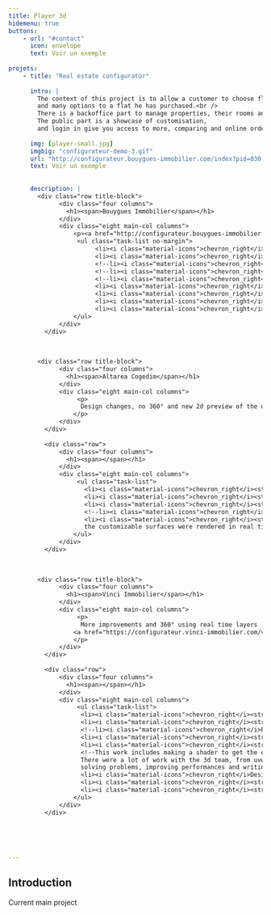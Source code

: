 ```yaml
---
title: Player 3d
hidemenu: true
buttons:
    - url: "#contact"
      icon: envelope
      text: Voir un exemple
      
projets:
    - title: "Real estate configurator"
    
      intro: | 
        The context of this project is to allow a customer to choose floor covering
        and many options to a flat he has purchased.<br />
        There is a backoffice part to manage properties, their rooms and the products to go with it.
        The public part is a showcase of customisation,
        and login in give you access to more, comparing and online ordering.
         
      img: [player-small.jpg]
      imgbig: "configurateur-demo-3.gif"
      url: "http://configurateur.bouygues-immobilier.com/index?pid=030-295J42&lname=C104"
      text: Voir un exemple
    
        
      description: |
        <div class="row title-block">
              <div class="four columns">
                <h1><span>Bouygues Immobilier</span></h1>
              </div>
              <div class="eight main-col columns">
                  <p><a href="http://configurateur.bouygues-immobilier.com/index?pid=030-295J42&lname=C104" class="button small project-color" target="_blank"><i class="fa fa-external-link"></i> Access project</a></p>
                   <ul class="task-list no-margin">
                        <li><i class="material-icons">chevron_right</i>Proposed and implemented <strong>php code architecture</strong>, model, coding</li>
                        <li><i class="material-icons">chevron_right</i>Managed the <strong>data feed</strong> from the client (xml)</li>
                        <!--li><i class="material-icons">chevron_right</i><strong>Large customization choice</strong>, with price calculation using room surface and product price, price modifiers, etc.</li-->
                        <!--li><i class="material-icons">chevron_right</i>Cart displaying <strong>real time cost</strong></li-->
                        <!--li><i class="material-icons">chevron_right</i>Online order</li-->
                        <li><i class="material-icons">chevron_right</i><strong>Handled all R&D for custom 360° javascript tool</strong> (layered png images) <!--and making it production-ready--></li>
                        <li><i class="material-icons">chevron_right</i><strong>Coordinate project</strong> with designer, integrator (html/css) and 3d team, testing and maintenance</li>
                        <li><i class="material-icons">chevron_right</i><strong>Liaison with client</strong>, meetings</li>
                        <li><i class="material-icons">chevron_right</i><strong>Established a durable relationship with the client</strong>. Version 4.0 coming.</li>
                  </ul>
              </div>
          </div>   
            
            
            
        <div class="row title-block">
              <div class="four columns">
                <h1><span>Altarea Cogedim</span></h1>
              </div>
              <div class="eight main-col columns">
                   <p>
                    Design changes, no 360° and new 2d preview of the user choices using real time render.
                  </p>
              </div>
          </div>   
      
          <div class="row">
              <div class="four columns">
                <h1><span></span></h1>
              </div>
              <div class="eight main-col columns">
                   <ul class="task-list">
                     <li><i class="material-icons">chevron_right</i><strong>In charge of PHP coding</strong>, core code evolution</li>
                     <li><i class="material-icons">chevron_right</i><strong>Managed developer team</strong></li>
                     <li><i class="material-icons">chevron_right</i><strong>delivered the project within the deadlines with a very tight schedule</strong></li>
                     <!--li><i class="material-icons">chevron_right</i><strong>Core code evolution</strong>, changes in database</li-->
                     <li><i class="material-icons">chevron_right</i><strong>Lead R&d for the new Javascript preview tool</strong> : using threejs, 
                     the customizable surfaces were rendered in real time and layered with the pre-rendered scenes.</li>
                  </ul>
              </div>
          </div>   
                  
      
      
        <div class="row title-block">
              <div class="four columns">
                <h1><span>Vinci Immobilier</span></h1>
              </div>
              <div class="eight main-col columns">
                   <p>
                    More improvements and 360° using real time layers
                  <a href="https://configurateur.vinci-immobilier.com/visite/portail" class="button small project-color" target="_blank"><i class="fa fa-external-link"></i> Access project</a>
                  </p>
              </div>
          </div>   
      
          <div class="row">
              <div class="four columns">
                <h1><span></span></h1>
              </div>
              <div class="eight main-col columns">
                   <ul class="task-list">
                    <li><i class="material-icons">chevron_right</i><strong>Managed the team</strong> : planning and coordination for backoffice developer, html/css coder, two 3d artists and a developer</li>
                    <li><i class="material-icons">chevron_right</i><strong>Improved codebase</strong>, modularisation</li>
                    <!--li><i class="material-icons">chevron_right</i>PHP developer</li-->
                    <li><i class="material-icons">chevron_right</i><strong>Proposed a new testing process</strong>, achieving more reliability and recognized efficiency.</li>
                    <li><i class="material-icons">chevron_right</i><strong>R&d: developed 360° Javascript tool</strong> using real time and pre-rendered scene.<br />
                    <!--This work includes making a shader to get the equirectangular projection of the real time part.
                    There were a lot of work with the 3d team, from uvw mapping, to making textures,
                    solving problems, improving performances and writing 3dsmax scripts.--></li>
                    <li><i class="material-icons">chevron_right</i>Designed a <strong>360° editor and production tools</strong></li>
                    <li><i class="material-icons">chevron_right</i><strong>Wrote documentation</strong> for all tools</li>
                    <li><i class="material-icons">chevron_right</i><strong>Met deadlines</strong> and expected quality level.</li>
                  </ul>
              </div>
          </div>   
      
          
      
      
      
---
```

## Introduction

Current main project



